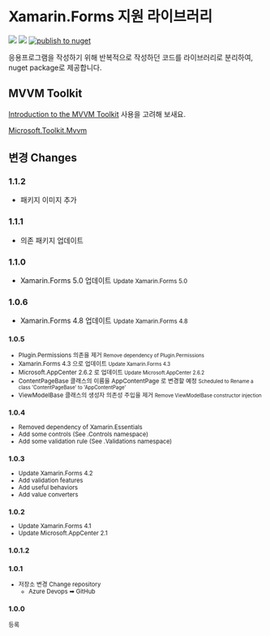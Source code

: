 # Xamarin.Forms 지원 라이브러리

[![](https://img.shields.io/nuget/v/kr.bbon.Xamarin.Forms)](https://www.nuget.org/packages/kr.bbon.Xamarin.Forms) [![](https://img.shields.io/nuget/dt/kr.bbon.Xamarin.Forms)](https://www.nuget.org/packages/kr.bbon.Xamarin.Forms) [![publish to nuget](https://github.com/bbonkr/kr.bbon.Xamarin.Forms/workflows/publish%20to%20nuget/badge.svg)](https://github.com/bbonkr/kr.bbon.Xamarin.Forms/actions)

응용프로그램을 작성하기 위해 반복적으로 작성하던 코드를 라이브러리로 분리하여, nuget package로 제공합니다.

## MVVM Toolkit

[Introduction to the MVVM Toolkit](https://docs.microsoft.com/en-us/windows/communitytoolkit/mvvm/introduction) 사용을 고려해 보새요.

[Microsoft.Toolkit.Mvvm](https://www.nuget.org/packages/Microsoft.Toolkit.Mvvm/)



## 변경 Changes

### 1.1.2

- 패키지 이미지 추가

### 1.1.1

- 의존 패키지 업데이트

### 1.1.0

- Xamarin.Forms 5.0 업데이트 <small>Update Xamarin.Forms 5.0</small>

### 1.0.6

- Xamarin.Forms 4.8 업데이트 <small>Update Xamarin.Forms 4.8

### 1.0.5

- Plugin.Permissions 의존을 제거 <small> Remove dependency of Plugin.Permissions</small>
- Xamarin.Forms 4.3 으로 업데이트 <small> Update Xamarin.Forms 4.3</small>
- Microsoft.AppCenter 2.6.2 로 업데이트 <small> Update Microsoft.AppCenter 2.6.2</small>
- ContentPageBase 클래스의 이름을 AppContentPage 로 변경할 예정 <small> Scheduled to Rename a class 'ContentPageBase' to 'AppContentPage' </small>
- ViewModelBase 클래스의 생성자 의존성 주입을 제거 <small> Remove ViewModelBase constructor injection </small>

### 1.0.4 

- Removed dependency of Xamarin.Essentials 
- Add some controls (See .Controls namespace)
- Add some validation rule (See .Validations namespace)

### 1.0.3

- Update Xamarin.Forms 4.2
- Add validation features
- Add useful behaviors
- Add value converters

### 1.0.2

- Update Xamarin.Forms 4.1 
- Update Microsoft.AppCenter 2.1

### 1.0.1.2

### 1.0.1

- 저장소 변경 Change repository
    - Azure Devops ➡ GitHub


### 1.0.0

등록
